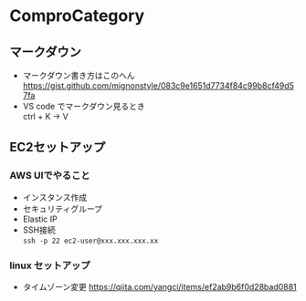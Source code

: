 # ComproCategory
## マークダウン
- マークダウン書き方はこのへん https://gist.github.com/mignonstyle/083c9e1651d7734f84c99b8cf49d57fa
- VS code でマークダウン見るとき<br />
ctrl + K → V

## EC2セットアップ
### AWS UIでやること
- インスタンス作成
- セキュリティグループ
- Elastic IP
- SSH接続 <br/>
`ssh -p 22 ec2-user@xxx.xxx.xxx.xx`
### linux セットアップ
- タイムゾーン変更
https://qiita.com/yangci/items/ef2ab9b6f0d28bad0881







